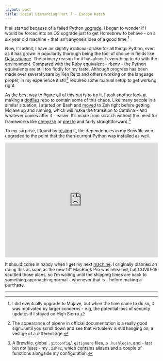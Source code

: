 ```yaml
---
layout: post
title: Social Distancing Part 7 - Escape Hatch
---
```


It all started because of a failed Python [upgrade][]. I began to wonder if I would be forced into an OS upgrade just to get Homebrew to behave - on a six year old machine - that isn&#8217;t anyone&#8217;s idea of a good time.[^1]

Now, I&#8217;ll admit, I have an slightly irrational dislike for all things Python, even as it has grown in popularity thorough being the tool of choice in fields like [Data science][]. The primary reason for it has almost everything to do with the environment. Compared with the Ruby equivalent - rbenv - the Python equivalents are still too fiddly for my taste. Although progress has been made over several years by Ken Reitz and others working on the language proper, in my experience it still[^2] requires some manual setup to get working right.

As the best way to figure all of this out is to try it, I took another look at making a [dotfiles][] repo to contain some of this chaos. Like many people in a similar situation, I started on Bash and [moved][] to Zsh right before getting Mojave up and running, which will make the transition to Catalina - and whatever comes after it - easier. It&#8217;s made from scratch without the need for frameworks like [ohmyzsh][] or [prezto][] and fairly straightforward.[^3]

To my surprise, I found by [testing][] it, the dependencies in my Brewfile were upgraded to the point that the then-current Python was installed as well.

<div style="width:100%;height:0;padding-bottom:75%;position:relative;"><iframe src="https://giphy.com/embed/y6Lgj4yTpMmZO" width="100%" height="100%" style="position:absolute" frameBorder="0" class="giphy-embed" allowFullScreen></iframe></div><p><a href="https://giphy.com/gifs/tiger-woods-y6Lgj4yTpMmZO"></a></p>

It should come in handy when I get my next [machine][]. I originally planned on doing this as soon as the new 13&#8221; MacBook Pro was released, but COVID-19 scuttled those plans, so I&#8217;m waiting until the shipping times are back to something approaching normal - whenever that is - before making a purchase.

<hr />

[^1]: I did eventually upgrade to Mojave, but when the time came to do so, it was motivated by larger concerns - e.g, the potential loss of security updates if I stayed on High Sierra.

[^2]: The appearance of pipenv in official documentation is a really good sign&#8230;until you scroll down and see that virtualenv is still hanging on, a vestige of a different age.

[^3]: A Brewfile, global `.gitconfig`/`.gitignore` files, a `.hushlogin`, and - last but not least - my `.zshrc`, which contains aliases and a couple of functions alongside my configuration.

[upgrade]: https://github.com/Homebrew/homebrew-core/issues/38213

[Data science]: https://en.wikipedia.org/wiki/Data_science

[dotfiles]: https://dotfiles.github.io

[moved]: https://chrisfinazzo.com/2020/04/07/social-distancing-pt1-hello-zsh/

[ohmyzsh]: https://ohmyz.sh

[prezto]: https://github.com/sorin-ionescu/prezto

[testing]: https://twitter.com/chrisfinazzo/status/1100065027887951873

[machine]: https://www.apple.com/macbook-pro-13/
